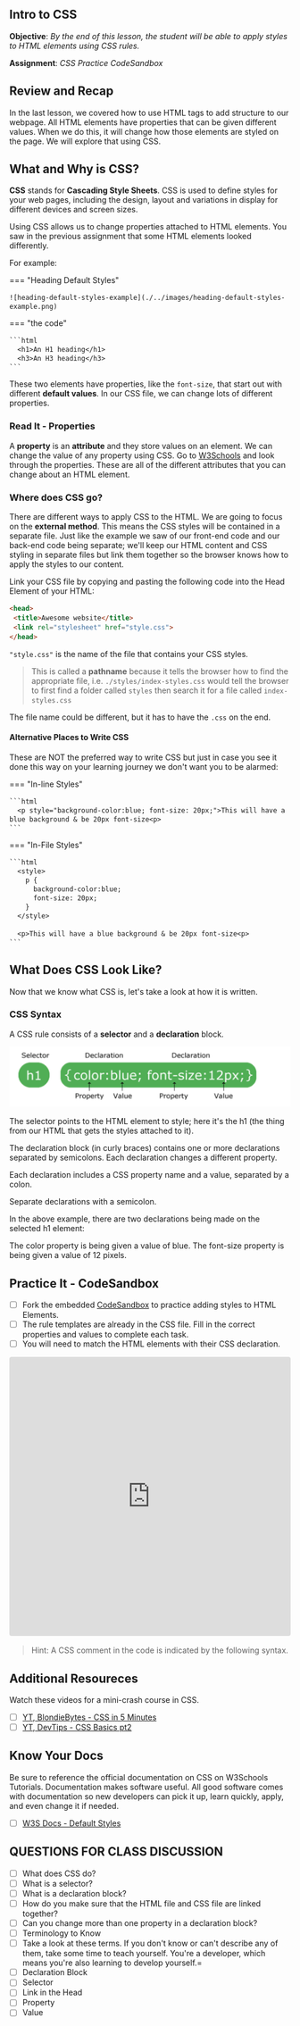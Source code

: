 ## Intro to CSS

**Objective**: *By the end of this lesson, the student will be able to apply styles to HTML elements using CSS rules.*

**Assignment**: *CSS Practice CodeSandbox*

## Review and Recap

In the last lesson, we covered how to use HTML tags to add structure to our webpage. All HTML elements have properties that can be given different values. When we do this, it will change how those elements are styled on the page. We will explore that using CSS.

## What and Why is CSS?

**CSS** stands for **Cascading Style Sheets**. CSS is used to define styles for your web pages, including the design, layout and variations in display for different devices and screen sizes.

Using CSS allows us to change properties attached to HTML elements. You saw in the previous assignment that some HTML elements looked differently.

For example:

=== "Heading Default Styles"

    ![heading-default-styles-example](./../images/heading-default-styles-example.png)

=== "the code"

    ```html
      <h1>An H1 heading</h1>
      <h3>An H3 heading</h3>
    ```

These two elements have properties, like the `font-size`, that start out with different **default values**. In our CSS file, we can change lots of different properties.

### Read It - Properties

A **property** is an **attribute** and they store values on an element. We can change the value of any property using CSS. Go to [W3Schools](https://www.w3schools.com/cssref/default.asp) and look through the properties. These are all of the different attributes that you can change about an HTML element.

### Where does CSS go?

There are different ways to apply CSS to the HTML. We are going to focus on the **external method**. This means the CSS styles will be contained in a separate file. Just like the example we saw of our front-end code and our back-end code being separate; we'll keep our HTML content and CSS styling in separate files but link them together so the browser knows how to apply the styles to our content.

Link your CSS file by copying and pasting the following code into the Head Element of your HTML:

```html
<head>
 <title>Awesome website</title>
 <link rel="stylesheet" href="style.css">
</head>
```

`"style.css"` is the name of the file that contains your CSS styles. 

> This is called a **pathname** because it tells the browser how to find the appropriate file, i.e. `./styles/index-styles.css` would tell the browser to first find a folder called `styles` then search it for a file called `index-styles.css`

The file name could be different, but it has to have the `.css` on the end.

#### Alternative Places to Write CSS

These are NOT the preferred way to write CSS but just in case you see it done this way on your learning journey we don't want you to be alarmed:

=== "In-line Styles"

    ```html
      <p style="background-color:blue; font-size: 20px;">This will have a blue background & be 20px font-size<p>
    ```

=== "In-File Styles"

    ```html
      <style>
        p {
          background-color:blue; 
          font-size: 20px;
        }
      </style>

      <p>This will have a blue background & be 20px font-size<p>
    ```

## What Does CSS Look Like?

Now that we know what CSS is, let's take a look at how it is written.

### CSS Syntax

A CSS rule consists of a **selector** and a **declaration** block.

![css-declaration-diagram](./../images/css-declaration-diagram.png)

The selector points to the HTML element to style; here it's the h1 (the thing from our HTML that gets the styles attached to it).

The declaration block (in curly braces) contains one or more declarations separated by semicolons. Each declaration changes a different property.

Each declaration includes a CSS property name and a value, separated by a colon.

Separate declarations with a semicolon.

In the above example, there are two declarations being made on the selected h1 element:

The color property is being given a value of blue.
The font-size property is being given a value of 12 pixels.

## Practice It - CodeSandbox

- [ ] Fork the embedded [CodeSandbox](https://codesandbox.io/s/css-practice-k79ks?fontsize=14&hidenavigation=*theme=dark) to practice adding styles to HTML Elements.
- [ ] The rule templates are already in the CSS file. Fill in the correct properties and values to complete each task.
- [ ] You will need to match the HTML elements with their CSS declaration.

<iframe src="https://codesandbox.io/embed/css-practice-k79ks?fontsize=14&hidenavigation=1&theme=dark"
     style="width:100%; height:500px; border:0; border-radius: 4px; overflow:hidden;"
     title="CSS Practice"
     allow="accelerometer; ambient-light-sensor; camera; encrypted-media; geolocation; gyroscope; hid; microphone; midi; payment; usb; vr; xr-spatial-tracking"
     sandbox="allow-forms allow-modals allow-popups allow-presentation allow-same-origin allow-scripts"
   ></iframe>

  > Hint: A CSS comment in the code is indicated by the following syntax.

## Additional Resoureces

Watch these videos for a mini-crash course in CSS.

- [ ] [YT, BlondieBytes - CSS in 5 Minutes](https://youtu.be/3T4BsrBISnI)
- [ ] [YT, DevTips - CSS Basics pt2](https://youtu.be/tZhmjgLQgXU)

## Know Your Docs

Be sure to reference the official documentation on CSS on W3Schools Tutorials. Documentation makes software useful. All good software comes with documentation so new developers can pick it up, learn quickly, apply, and even change it if needed.

- [ ] [W3S Docs - Default Styles](https://www.w3schools.com/css/default.asp)

## QUESTIONS FOR CLASS DISCUSSION

- [ ] What does CSS do?
- [ ] What is a selector?
- [ ] What is a declaration block?
- [ ] How do you make sure that the HTML file and CSS file are linked together?
- [ ] Can you change more than one property in a declaration block?
- [ ] Terminology to Know
- [ ] Take a look at these terms. If you don't know or can't describe any of them, take some time to teach yourself. You're a developer, which means you're also learning to develop yourself.=
- [ ] Declaration Block
- [ ] Selector
- [ ] Link in the Head
- [ ] Property
- [ ] Value